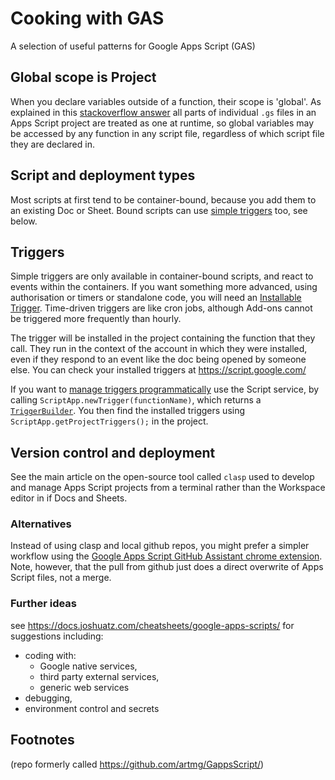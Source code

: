 # Cooking with GAS

A selection of useful patterns for Google Apps Script (GAS)

## Global scope is Project

When you declare variables outside of a function, their scope is 'global'. As explained in this [stackoverflow answer](https://stackoverflow.com/a/57781757) all parts of individual `.gs` files in an Apps Script project are treated as one at runtime, so global variables may be accessed by any function in any script file, regardless of which script file they are declared in.

## Script and deployment types

Most scripts at first tend to be container-bound, because you add them to an existing Doc or Sheet. Bound scripts can use [simple triggers](https://developers.google.com/apps-script/guides/triggers) too, see below.

## Triggers

Simple triggers are only available in container-bound scripts, and react to events within the containers. If you want something more advanced, using authorisation or timers or standalone code, you will need an [Installable Trigger](https://developers.google.com/apps-script/guides/triggers/installable). Time-driven triggers are like cron jobs, although Add-ons cannot be triggered more frequently than hourly. 

The trigger will be installed in the project containing the function that they call. They run in the context of the account in which they were installed, even if they respond to an event like the doc being opened by someone else. You can check your installed triggers at https://script.google.com/

If you want to [manage triggers programmatically](https://developers.google.com/apps-script/guides/triggers/installable#manage_triggers_programmatically) use the Script service, by calling `ScriptApp.newTrigger(functionName)`, which returns a [`TriggerBuilder`](https://developers.google.com/apps-script/reference/script/trigger-builder). You then find the installed triggers using `ScriptApp.getProjectTriggers();` in the project. 

## Version control and deployment

See the main article on the open-source tool called `clasp` used to develop and manage Apps Script projects from a terminal rather than the Workspace editor in if Docs and Sheets.

### Alternatives

Instead of using clasp and local github repos, you might prefer a simpler workflow using the [Google Apps Script GitHub Assistant chrome extension](https://chrome.google.com/webstore/detail/google-apps-script-github/lfjcgcmkmjjlieihflfhjopckgpelofo). Note, however, that the pull from github just does a direct overwrite of Apps Script files, not a merge.

### Further ideas

see https://docs.joshuatz.com/cheatsheets/google-apps-scripts/ for suggestions including:

* coding with: 
	* Google native services, 
	* third party external services, 
	* generic web services
* debugging, 
* environment control and secrets



## Footnotes

(repo formerly called https://github.com/artmg/GappsScript/)

